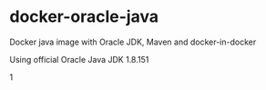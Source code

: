 # docker-oracle-java
Docker java image with Oracle JDK, Maven and docker-in-docker

Using official Oracle Java JDK 1.8.151

1
